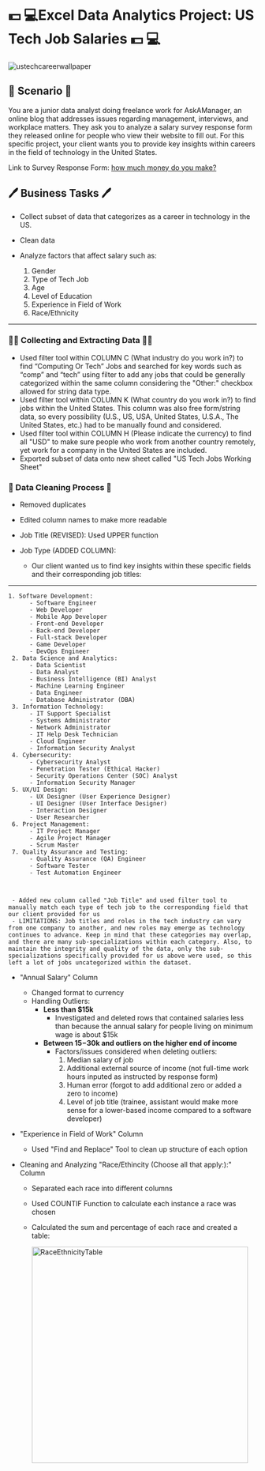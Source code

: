# 💵 💻Excel Data Analytics Project: US Tech Job Salaries 💵 💻

![ustechcareerwallpaper](https://github.com/julesjuliano0721/Excel_Data_Analytics_Project-Salary_Survey/assets/136859698/234f88fb-beb0-47e1-8252-1a65ed69e347)

## 💬 Scenario 💬
You are a junior data analyst doing freelance work for AskAManager, an online blog that addresses issues regarding management, interviews, and workplace matters. They ask you to analyze a salary survey response form they released online for people who view their website to fill out. For this specific project, your client wants you to provide key insights within careers in the field of technology in the United States.

Link to Survey Response Form: [how much money do you make?](https://www.askamanager.org/2021/04/how-much-money-do-you-make-4.html)


## 🖊 Business Tasks 🖊

 - Collect subset of data that categorizes as a career in technology in the US.
 - Clean data
 - Analyze factors that affect salary such as:
   
   1. Gender
   2. Type of Tech Job 
   3. Age
   4. Level of Education
   5. Experience in Field of Work
   6. Race/Ethnicity


---


### 👨‍💻 Collecting and Extracting Data 👨‍💻

 - Used filter tool within COLUMN C (What industry do you work in?) to find “Computing Or Tech” Jobs and searched for key words such as “comp” and “tech” using filter to add any jobs that could be generally categorized within the same column considering the "Other:" checkbox allowed for string data type.
 - Used filter tool within COLUMN K (What country do you work in?) to find jobs within the United States. This column was also free form/string data, so every possibility  (U.S., US, USA, United States, U.S.A., The United States, etc.) had to be manually found and considered.
 - Used filter tool within COLUMN H (Please indicate the currency) to find all "USD" to make sure people who work from another country remotely, yet work for a company in the United States are included.
 - Exported subset of data onto new sheet called "US Tech Jobs Working Sheet"


### 🧹 Data Cleaning Process 🧹

 - Removed duplicates
 - Edited column names to make more readable
 - Job Title (REVISED): Used UPPER function
 - Job Type (ADDED COLUMN):

    - Our client wanted us to find key insights within these specific fields and their corresponding job titles:    

___
    
    1. Software Development:
          - Software Engineer
          - Web Developer
          - Mobile App Developer
          - Front-end Developer
          - Back-end Developer
          - Full-stack Developer
          - Game Developer
          - DevOps Engineer
     2. Data Science and Analytics:
          - Data Scientist
          - Data Analyst
          - Business Intelligence (BI) Analyst
          - Machine Learning Engineer
          - Data Engineer
          - Database Administrator (DBA)
     3. Information Technology:
          - IT Support Specialist
          - Systems Administrator
          - Network Administrator
          - IT Help Desk Technician
          - Cloud Engineer
          - Information Security Analyst
     4. Cybersecurity:
          - Cybersecurity Analyst
          - Penetration Tester (Ethical Hacker)
          - Security Operations Center (SOC) Analyst
          - Information Security Manager
     5. UX/UI Design:
          - UX Designer (User Experience Designer)
          - UI Designer (User Interface Designer)
          - Interaction Designer
          - User Researcher
     6. Project Management:
          - IT Project Manager
          - Agile Project Manager
          - Scrum Master
     7. Quality Assurance and Testing:
          - Quality Assurance (QA) Engineer
          - Software Tester
          - Test Automation Engineer



     - Added new column called "Job Title" and used filter tool to manually match each type of tech job to the corresponding field that our client provided for us
     - LIMITATIONS: Job titles and roles in the tech industry can vary from one company to another, and new roles may emerge as technology continues to advance. Keep in mind that these categories may overlap, and there are many sub-specializations within each category. Also, to maintain the integrity and quality of the data, only the sub-specializations specifically provided for us above were used, so this left a lot of jobs uncategorized within the dataset.

 - "Annual Salary" Column
    - Changed format to currency
    - Handling Outliers:
      - **Less than $15k**
         - Investigated and deleted rows that contained salaries less than because the annual salary for people living on minimum wage is about $15k    
      - **Between $15-$30k and outliers on the higher end of income**
         - Factors/issues considered when deleting outliers:
            1. Median salary of job
            2. Additional external source of income (not full-time work hours inputed as instructed by response form)
            3. Human error (forgot to add additional zero or added a zero to income)
            4. Level of job title (trainee, assistant would make more sense for a lower-based income compared to a software developer) 
          
 -  "Experience in Field of Work" Column
    - Used "Find and Replace" Tool to clean up structure of each option

 - Cleaning and Analyzing "Race/Ethincity (Choose all that apply:):" Column
    - Separated each race into different columns
    - Used COUNTIF Function to calculate each instance a race was chosen
    - Calculated the sum and percentage of each race and created a table:
  
      
      <img width="438" alt="RaceEthnicityTable" src="https://github.com/julesjuliano0721/Excel_Data_Analytics_Project-Salary_Survey/assets/136859698/83a8c5fe-d4e3-4509-9c63-b14690c90c57">

   






